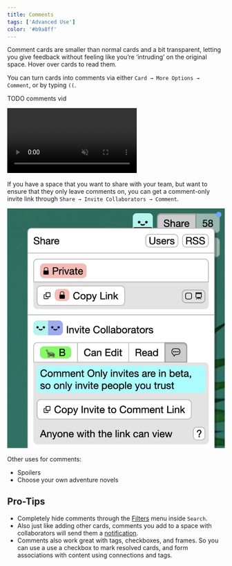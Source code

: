```yaml
---
title: Comments
tags: ['Advanced Use']
color: '#b9a8ff'
---
```


Comment cards are smaller than normal cards and a bit transparent, letting you give feedback without feeling like you’re ‘intruding’ on the original space. Hover over cards to read them.

You can turn cards into comments via either `Card → More Options → Comment`, or by typing `((`.



TODO comments vid

<video class="" autoplay loop muted playsinline>
  <source src="https://files.kinopio.club/turn-cards-into-comments.mp4">
</video>


If you have a space that you want to share with your team, but want to ensure that they only leave comments on, you can get a comment-only invite link through `Share → Invite Collaborators → Comment`.


![invite](/assets/posts/comments/invite.webp)


Other uses for comments:

- Spoilers
- Choose your own adventure novels

## Pro-Tips

- Completely hide comments through the [Filters](/posts/filters) menu inside `Search`.
- Also just like adding other cards, comments you add to a space with collaborators will send them a [notification](/posts/notifications).
- Comments also work great with tags, checkboxes, and frames. So you can use a use a checkbox to mark resolved cards, and form associations with content using connections and tags.
